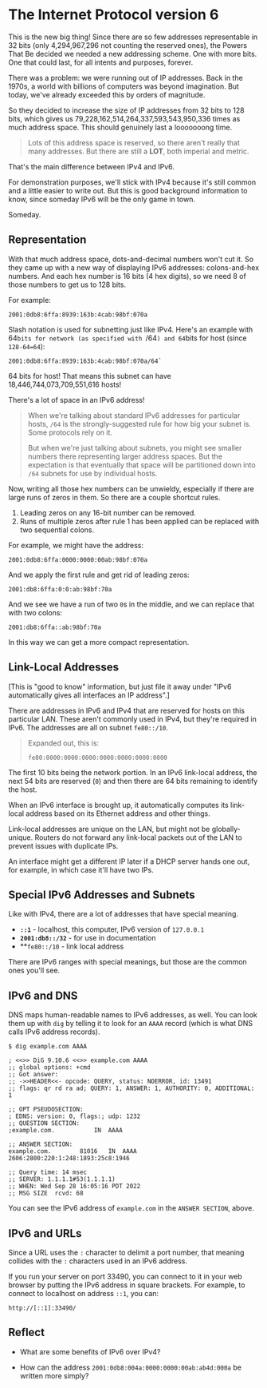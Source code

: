 # The Internet Protocol version 6

This is the new big thing! Since there are so few addresses
representable in 32 bits (only 4,294,967,296 not counting the reserved
ones), the Powers That Be decided we needed a new addressing scheme. One
with more bits. One that could last, for all intents and purposes,
forever.

There was a problem: we were running out of IP addresses. Back in the
1970s, a world with billions of computers was beyond imagination. But
today, we've already exceeded this by orders of magnitude.

So they decided to increase the size of IP addresses from 32 bits to 128
bits, which gives us 79,228,162,514,264,337,593,543,950,336 times as
much address space. This should genuinely last a looooooong time.

> Lots of this address space is reserved, so there aren't really that
> many addresses. But there are still a **LOT**, both imperial and
> metric.

That's the main difference between IPv4 and IPv6.

For demonstration purposes, we'll stick with IPv4 because it's still
common and a little easier to write out. But this is good background
information to know, since someday IPv6 will be the only game in town.

Someday.

## Representation

With that much address space, dots-and-decimal numbers won't cut it.  So
they came up with a new way of displaying IPv6 addresses: colons-and-hex
numbers. And each hex number is 16 bits (4 hex digits), so we need 8 of
those numbers to get us to 128 bits.

For example:

```
2001:0db8:6ffa:8939:163b:4cab:98bf:070a
```

Slash notation is used for subnetting just like IPv4. Here's an example
with 64`bits for network (as specified with `/64`) and 64`bits for host
(since `128-64=64`):

```
2001:0db8:6ffa:8939:163b:4cab:98bf:070a/64`
```

64 bits for host! That means this subnet can have
18,446,744,073,709,551,616 hosts!

There's a lot of space in an IPv6 address!

> When we're talking about standard IPv6 addresses for particular hosts,
> `/64` is the strongly-suggested rule for how big your subnet is. Some
> protocols rely on it.
> 
> But when we're just talking about subnets, you might see smaller
> numbers there representing larger address spaces. But the expectation
> is that eventually that space will be partitioned down into `/64`
> subnets for use by individual hosts.

Now, writing all those hex numbers can be unwieldy, especially if there
are large runs of zeros in them. So there are a couple shortcut rules.

1. Leading zeros on any 16-bit number can be removed.
2. Runs of multiple zeros after rule 1 has been applied can be replaced
   with two sequential colons.

For example, we might have the address:

```
2001:0db8:6ffa:0000:0000:00ab:98bf:070a
```

And we apply the first rule and get rid of leading zeros:

```
2001:db8:6ffa:0:0:ab:98bf:70a
```

And we see we have a run of two `0`s in the middle, and we can replace
that with two colons:

```
2001:db8:6ffa::ab:98bf:70a
```

In this way we can get a more compact representation.

## Link-Local Addresses

[This is "good to know" information, but just file it away under "IPv6
automatically gives all interfaces an IP address".]

There are addresses in IPv6 and IPv4 that are reserved for hosts on this
particular LAN. These aren't commonly used in IPv4, but they're required
in IPv6. The addresses are all on subnet `fe80::/10`.

> Expanded out, this is:
> ```
> fe80:0000:0000:0000:0000:0000:0000:0000
> ```

The first 10 bits being the network portion. In an IPv6 link-local
address, the next 54 bits are reserved (`0`) and then there are 64 bits
remaining to identify the host.

When an IPv6 interface is brought up, it automatically computes its
link-local address based on its Ethernet address and other things.

Link-local addresses are unique on the LAN, but might not be
globally-unique. Routers do not forward any link-local packets out of
the LAN to prevent issues with duplicate IPs.

An interface might get a different IP later if a DHCP server hands one
out, for example, in which case it'll have two IPs.

## Special IPv6 Addresses and Subnets

Like with IPv4, there are a lot of addresses that have special meaning.

* **`::1`** - localhost, this computer, IPv6 version of `127.0.0.1`
* **`2001:db8::/32`** - for use in documentation
* **`fe80::/10` - link local address

There are IPv6 ranges with special meanings, but those are the common
ones you'll see.

## IPv6 and DNS

DNS maps human-readable names to IPv6 addresses, as well. You can look
them up with `dig` by telling it to look for an `AAAA` record (which is
what DNS calls IPv6 address records).

```
$ dig example.com AAAA
```

```
; <<>> DiG 9.10.6 <<>> example.com AAAA
;; global options: +cmd
;; Got answer:
;; ->>HEADER<<- opcode: QUERY, status: NOERROR, id: 13491
;; flags: qr rd ra ad; QUERY: 1, ANSWER: 1, AUTHORITY: 0, ADDITIONAL: 1

;; OPT PSEUDOSECTION:
; EDNS: version: 0, flags:; udp: 1232
;; QUESTION SECTION:
;example.com.			IN	AAAA

;; ANSWER SECTION:
example.com.		81016	IN	AAAA	2606:2800:220:1:248:1893:25c8:1946

;; Query time: 14 msec
;; SERVER: 1.1.1.1#53(1.1.1.1)
;; WHEN: Wed Sep 28 16:05:16 PDT 2022
;; MSG SIZE  rcvd: 68
```

You can see the IPv6 address of `example.com` in the `ANSWER SECTION`,
above.

## IPv6 and URLs

Since a URL uses the `:` character to delimit a port number, that
meaning collides with the `:` characters used in an IPv6 address.

If you run your server on port 33490, you can connect to it in your web
browser by putting the IPv6 address in square brackets. For example, to
connect to localhost on address `::1`, you can:

```
http://[::1]:33490/
```

## Reflect

* What are some benefits of IPv6 over IPv4?

* How can the address `2001:0db8:004a:0000:0000:00ab:ab4d:000a` be
  written more simply?
